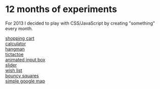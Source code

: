 12 months of experiments
========================

For 2013 I decided to play with CSS/JavaScript by creating "something" every month.

<a href="http://malena.github.io/shopping-cart/" target="_blank">shopping cart</a><br>
<a href="http://malena.github.io/javascript-experiments/calculator/" target="_blank">calculator</a><br>
<a href="http://malena.github.io/javascript-experiments/hangman/" target="_blank">hangman</a><br>
<a href="http://malena.github.io/javascript-experiments/tictactoe/" target="_blank">tictactoe</a><br>
<a href="http://malena.github.io/javascript-experiments/animated_input_box/" target="_blank">animated input box</a><br>
<a href="http://malena.github.io/javascript-experiments/slider/" target="_blank">slider</a><br>
<a href="http://malena.github.io/javascript-experiments/cookies/" target="_blank">wish list</a><br>
<a href="http://malena.github.io/javascript-experiments/bouncy_squares/" target="_blank">bouncy squares</a><br>
<a href="http://malena.github.io/javascript-experiments/google_maps/" target="_blank">simple google map</a><br>


